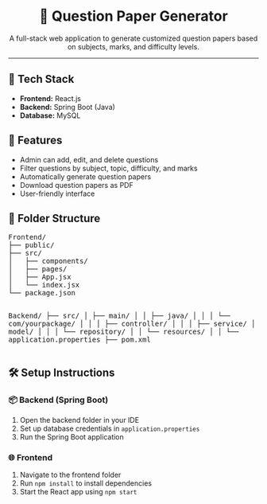 <h1 align="center">📝 Question Paper Generator</h1>

<p align="center">
  A full-stack web application to generate customized question papers based on subjects, marks, and difficulty levels.
</p>

<hr>

<h2>🔧 Tech Stack</h2>
<ul>
  <li><b>Frontend:</b> React.js</li>
  <li><b>Backend:</b> Spring Boot (Java)</li>
  <li><b>Database:</b> MySQL </li>
</ul>

<h2>🚀 Features</h2>
<ul>
  <li>Admin can add, edit, and delete questions</li>
  <li>Filter questions by subject, topic, difficulty, and marks</li>
  <li>Automatically generate question papers</li>
  <li>Download question papers as PDF</li>
  <li>User-friendly interface</li>
</ul>

<h2>📁 Folder Structure</h2>
<pre>
Frontend/
├── public/
├── src/
│   ├── components/
│   ├── pages/
│   ├── App.jsx
│   └── index.jsx
└── package.json

Backend/
├── src/
│   ├── main/
│   │   ├── java/
│   │   │   └── com/yourpackage/
│   │   │       ├── controller/
│   │   │       ├── service/
│   │   │       ├── model/
│   │   │       └── repository/
│   │   └── resources/
│   │       └── application.properties
├── pom.xml
</pre>

<h2>🛠️ Setup Instructions</h2>

<h3>📦 Backend (Spring Boot)</h3>
<ol>
  <li>Open the backend folder in your IDE </li>
  <li>Set up database credentials in <code>application.properties</code></li>
  <li>Run the Spring Boot application</li>
</ol>

<h3>🌐 Frontend </h3>
<ol>
  <li>Navigate to the frontend folder</li>
  <li>Run <code>npm install</code> to install dependencies</li>
  <li>Start the React app using <code>npm start</code></li>
</ol>

